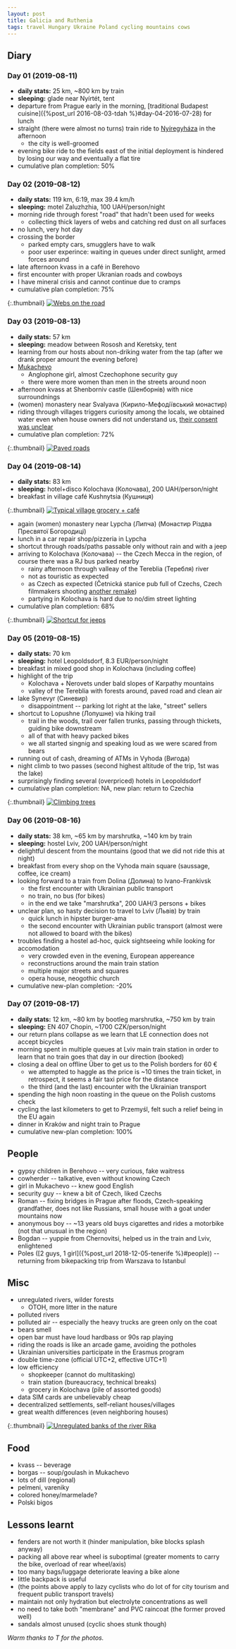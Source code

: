 ```yaml
---
layout: post
title: Galicia and Ruthenia
tags: travel Hungary Ukraine Poland cycling mountains cows
---
```


## Diary

### Day 01 (2019-08-11)

  * **daily stats:** 25 km, ~800 km by train
  * **sleeping:** glade near Nyírtét, tent
  * departure from Prague early in the morning,
    [traditional Budapest cuisine]({%post_url 2016-08-03-tdah %}#day-04-2016-07-28) for lunch
  * straight (there were almost no turns) train ride to [Nyíregyháza](https://en.wikipedia.org/wiki/Ny%C3%ADregyh%C3%A1za) in the afternoon
    * the city is well-groomed
  * evening bike ride to the fields east of the initial deployment is hindered
    by losing our way and eventually a flat tire
  * cumulative plan completion: 50%

### Day 02 (2019-08-12)

  * **daily stats:** 119 km, 6:19, max 39.4 km/h
  * **sleeping:** motel Zaluzhzhia, 100 UAH/person/night
  * morning ride through forest "road" that hadn't been used for weeks
    * collecting thick layers of webs and catching red dust on all surfaces
  * no lunch, very hot day
  * crossing the border
    * parked empty cars, smugglers have to walk
    * poor user experince: waiting in queues under direct sunlight, armed
      forces around
  * late afternoon kvass in a café in Berehovo
  * first encounter with proper Ukranian roads and cowboys
  * I have mineral crisis and cannot continue due to cramps
  * cumulative plan completion: 75%

{:.thumbnail}
[![Webs on the road](/resources/2019-galicia/webs.jpg)](/resources/2019-galicia/webs.jpg)

### Day 03 (2019-08-13)

  * **daily stats:** 57 km
  * **sleeping:** meadow between Rososh and Keretsky, tent
  * learning from our hosts about non-driking water from the tap (after we
    drank proper amount the evening before)
  * [Mukachevo](https://en.wikipedia.org/wiki/Mukachevo)
    * Anglophone girl, almost Czechophone security guy
    * there were more women than men in the streets around noon
  * afternoon kvass at Shenborniv castle (Шенборнів) with nice surroundnings
  * (women) monastery near Svalyava (Кирило-Мефодіївський монастир)
  * riding through villages triggers curiosity among the locals, we obtained water
    even when house owners did not understand us, [their consent was
    unclear](https://en.wikipedia.org/wiki/List_of_films_featuring_home_invasions)
  * cumulative plan completion: 72%

{:.thumbnail}
[![Paved roads](/resources/2019-galicia/roads.jpg)](/resources/2019-galicia/roads.jpg)

### Day 04 (2019-08-14)

  * **daily stats:** 83 km
  * **sleeping:** hotel+disco Kolochava (Колочава), 200 UAH/person/night
  * breakfast in village café Kushnytsia (Кушниця)

{:.thumbnail}
[![Typical village grocery + café](/resources/2019-galicia/cafe.jpg)](/resources/2019-galicia/cafe.jpg)

  * again (women) monastery near Lypcha (Липча) (Монастир Різдва Пресвятої Богородиці)
  * lunch in a car repair shop/pizzeria in Lypcha 
  * shortcut through roads/paths passable only without rain and with a jeep 
  * arriving to Kolochava (Колочава) -- the Czech Mecca in the region, of
    course there was a RJ bus parked nearby
    * rainy afternoon through valleay of the Tereblia (Теребля) river
    * not as touristic as expected
    * as Czech as expected (Četnická stanice pub full of Czechs, Czech
      filmmakers shooting [another
      remake](https://en.wikipedia.org/wiki/Balada_pro_banditu))
    * partying in Kolochava is hard due to no/dim street lighting
  * cumulative plan completion: 68%

{:.thumbnail}
[![Shortcut for jeeps](/resources/2019-galicia/shortcut1.jpg)](/resources/2019-galicia/shortcut1.jpg)

### Day 05 (2019-08-15)

  * **daily stats:** 70 km
  * **sleeping:** hotel Leopoldsdorf, 8.3 EUR/person/night
  * breakfast in mixed good shop in Kolochava (including coffee)
  * highlight of the trip
    * Kolochava + Nerovets under bald slopes of Karpathy mountains
    * valley of the Tereblia with forests around, paved road and clean air
  * lake Synevyr (Синевир)
    * disappointment -- parking lot right at the lake, "street" sellers
  * shortcut to Lopushne (Лопушне) via hiking trail
    * trail in the woods, trail over fallen trunks, passing through thickets,
      guiding bike downstream
    * all of that with heavy packed bikes
    * we all started singnig and speaking loud as we were scared from bears
  * running out of cash, dreaming of ATMs in Vyhoda (Вигода)
  * night climb to two passes (second highest altitude of the trip, 1st was the lake)
  * surprisingly finding several (overpriced) hotels in Leopoldsdorf
  * cumulative plan completion: NA, new plan: return to Czechia

{:.thumbnail}
[![Climbing trees](/resources/2019-galicia/shortcut2.jpg)](/resources/2019-galicia/shortcut2.jpg)

### Day 06 (2019-08-16)

  * **daily stats:** 38 km, ~65 km by marshrutka, ~140 km by train
  * **sleeping:** hostel Lviv, 200 UAH/person/night
  * delightful descent from the mountains (good that we did not ride this at night)
  * breakfast from every shop on the Vyhoda main square (saussage, coffee, ice cream)
  * looking forward to a train from Dolina (Долина) to Ivano-Frankivsk
    * the first encounter with Ukrainian public transport
    * no train, no bus (for bikes)
    * in the end we take "marshrutka", 200 UAH/3 persons + bikes
  * unclear plan, so hasty decision to travel to Lviv (Львів) by train
    * quick lunch in hipster burger-ama
    * the second encounter with Ukrainian public transport (almost were not allowed
      to board with the bikes)
  * troubles finding a hostel ad-hoc, quick sightseeing while looking for accomodation
    * very crowded even in the evening, European appereance
    * reconstructions around the main train station
    * multiple major streets and squares
    * opera house, neogothic church
  * cumulative new-plan completion: -20%

### Day 07 (2019-08-17)

  * **daily stats:** 12 km, ~80 km by bootleg marshrutka, ~750 km by train
  * **sleeping:** EN 407 Chopin, ~1700 CZK/person/night
  * our return plans collapse as we learn that LE connection does not accept
    bicycles
  * morning spent in multiple queues at Lviv main train station in order to
    learn that no train goes that day in our direction (booked)
  * closing a deal on offline Über to get us to the Polish borders for 60 €
    * we attempted to haggle as the price is ~10 times the train ticket, in
      retrospect, it seems a fair taxi price for the distance
    * the third (and the last) encounter with the Ukrainian transport
  * spending the high noon roasting in the queue on the Polish customs check
  * cycling the last kilometers to get to Przemyśl, felt such a relief being in
    the EU again
  * dinner in Kraków and night train to Prague
  * cumulative new-plan completion: 100%

## People

* gypsy children in Berehovo -- very curious, fake waitress
* cowherder -- talkative, even without knowing Czech
* girl in Mukachevo -- knew good English
* security guy -- knew a bit of Czech, liked Czechs
* Roman -- fixing bridges in Prague after floods, Czech-speaking grandfather,
  does not like Russians, small house with a goat under mountains now
* anonymous boy -- ~13 years old buys cigarettes and rides a motorbike (not
  that unusual in the region)
* Bogdan -- yuppie from Chernovitsi, helped us in the train and Lviv,
  enlightened
* Poles ([2 guys, 1 girl]({%post_url 2018-12-05-tenerife %}#people)) --
  returning from bikepacking trip from Warszava to Istanbul

## Misc

* unregulated rivers, wilder forests
  * OTOH, more litter in the nature
* polluted rivers
* polluted air -- especially the heavy trucks are green only on the coat
* bears smell
* open bar must have loud hardbass or 90s rap playing
* riding the roads is like an arcade game, avoiding the potholes
* Ukrainian universities participate in the Erasmus program
* double time-zone (official UTC+2, effective UTC+1)
* low efficiency
  * shopkeeper (cannot do multitasking)
  * train station (bureaucracy, technical breaks)
  * grocery in Kolochava (pile of assorted goods)
* data SIM cards are unbelievably cheap
* decentralized settlements, self-reliant houses/villages
* great wealth differences (even neighboring houses)

{:.thumbnail}
[![Unregulated banks of the river Rika](/resources/2019-galicia/river-rika.jpg)](/resources/2019-galicia/river-rika.jpg)

## Food

* kvass -- beverage
* borgas -- soup/goulash in Mukachevo
* lots of dill (regional)
* pelmeni, vareniky
* colored honey/marmelade?
* Polski bigos

## Lessons learnt

* fenders are not worth it (hinder manipulation, bike blocks splash anyway)
* packing all above rear wheel is suboptimal (greater moments to carry the
  bike, overload of rear wheel/axis)
* too many bags/luggage deteriorate leaving a bike alone
* little backpack is useful
* (the points above apply to lazy cyclists who do lot of for city tourism and
  frequent public transport travels)
* maintain not only hydration but electrolyte concentrations as well
* no need to take both "membrane" and PVC raincoat (the former proved well)
* sandals almost unused (cyclic shoes stunk though)

*Warm thanks to T for the photos.*


